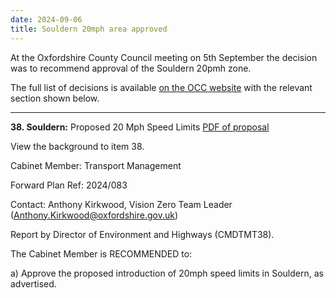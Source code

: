 ```yaml
---
date: 2024-09-06
title: Souldern 20mph area approved
---
```


At the Oxfordshire County Council meeting on 5th September the decision was to recommend approval of the Souldern 20pmh zone.

The full list of decisions is available [on the OCC website](https://mycouncil.oxfordshire.gov.uk/ieListDocuments.aspx?CId=1219&MId=7552&Ver=4)  with the relevant section shown below.

-----
	

**38. Souldern:** Proposed 20 Mph Speed Limits [PDF of proposal](https://mycouncil.oxfordshire.gov.uk/documents/s72231/CMDTMT05092024%20-%2038.%20Souldern%20Proposed%2020mph%20Speed%20Limits.pdf)

View the background to item 38.

Cabinet Member: Transport Management

Forward Plan Ref: 2024/083

Contact: Anthony Kirkwood, Vision Zero Team Leader (Anthony.Kirkwood@oxfordshire.gov.uk)

 

Report by Director of Environment and Highways (CMDTMT38).

 

The Cabinet Member is RECOMMENDED to:

 

a)    Approve the proposed introduction of 20mph speed limits in Souldern, as advertised.

